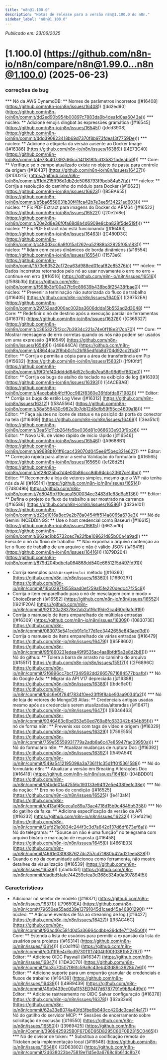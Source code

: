 ```yaml
---
title: "n8n@1.100.0"
description: "Notas de release para a versão n8n@1.100.0 do n8n."
sidebar_label: "n8n@1.100.0"
---
```


*Publicado em: 23/06/2025*

# [1.100.0] (https://github.com/n8n-io/n8n/compare/n8n@1.99.0...n8n@1.100.0) (2025-06-23)


### correções de bug

*** Nó da AWS DynamoDB: ** Nomes de parâmetros incorretos ([#16408] (https://github.com/n8n-io/n8n/issues/16408)) ([dd2ed90] (https://github.com/n8n-io/n8n/commit/dd2ed90b954b00897c7883da9b4dea1d0aa6043a)))
*** núcleo: ** Adicione emojis dingbat às expressões gramática ([#16545] (https://github.com/n8n-io/n8n/issues/16545)) ([ddd3908] (https://github.com/n8n-io/n8n/commit/ddd390823418b69d7370f8b973fdea13f7759De)))
*** núcleo: ** Adicione a etiqueta da versão ausente ao Docker Image ([#16386] (https://github.com/n8n-io/n8n/issues/16386)) ([4E73C40] (https://github.com/n8n-io/n8n/commit/4e73c407392d65cc14f1818ffcd135821bdeabb9)))
*** Core: ** Verifique se o campo atualizado existe no objeto de pasta para controle de origem ([#16437] (https://github.com/n8n-io/n8n/issues/16437))) ([81DD215] (https://github.com/n8n-io/n8n/commit/81dd215ff96d1db2dc5068793f9beb84a57fa))
*** núcleo: ** Corrija a resolução do caminho do módulo para Docker ([#16623] (https://github.com/n8n-io/n8n/issues/16623)) ([B5BA655] (https://github.com/n8n-io/n8n/commit/b5ba6558631b30f41fca42b7e3ee5f34221ad603)))
*** núcleo: ** Fix PDF Extract para imagens do Docker do ARM64 ([#16522] (https://github.com/n8n-io/n8n/issues/16522)) ([20e2d8e] (https://github.com/n8n-io/n8n/commit/20e2d8e36f0fa68d8a4d6909e8cba828f5de519f)))
*** núcleo: ** Fix PDF Extract não está funcionando ([#16463] (https://github.com/n8n-io/n8n/issues/16463)) ([C480D3C] (https://github.com/n8n-io/n8n/commit/c480d3cc6a9f015a1262ea52988b32825f05a183)))
*** núcleo: ** lidam com casos dinâmicos de borda dinâmicos ([#16554] (https://github.com/n8n-io/n8n/issues/16554)) ([1573e6] (https://github.com/n8n-io/n8n/comit/1573e63522cf72ea63d988ed01eaf82e85376b))
*** núcleo: ** Dados incorretos retornados pelo nó ao usar novamente o erro no erro + continue em erro ([#16516] (https://github.com/n8n-io/n8n/issues/16516)) ([f598b3b] (https://github.com/n8n-io/n8n/commit/f598b3bf00a37fc9c89639b438bc8f25438fbae0))
*** núcleo: ** Prevenir a terminação não autorizada do fluxo de trabalho ([#16405] (https://github.com/n8n-io/n8n/issues/16405)) ([29752EA] (https://github.com/n8n-io/n8n/commit/29752ead000ac002ba3606ddda15b552ad2d3048)
*** Core: ** Redefinir o nó de destino após a execução parcial de ferramentas ([#16376] (https://github.com/n8n-io/n8n/issues/16376)) ([C365327] (https://github.com/n8n-io/n8n/commit/c3653275f2cc7b3934c221a74e0f118e317cb70))
*** Core: ** Mostrar mensagens de erro corretas quando os nós não podem ser usados ​​em uma expressão ([#16549] (https://github.com/n8n-io/n8n/issues/16549))) ([48644CA] (https://github.com/n8n-io/n8n/commit/48644ca2f8bb0c1c2bf85edfda8d704d92cc2fb8))
*** Editor: ** Corrija e permita a cópia para a área de transferência em Pip ([#15632] (https://github.com/n8n-io/n8n/issues/15632)) ([f9f0fdf] (https://github.com/n8n-io/n8n/commit/f9f0fdf40ddddd84d52c5cdb7ea58c98d9cf862e0))
*** Editor: ** Corrija os bugs de atalho do teclado na exibição de log ([#16393] (https://github.com/n8n-io/n8n/issues/16393))) ([4ACEBAB] (https://github.com/n8n-io/n8n/commit/4acebabb4fcff0cc982f8360e36fdbfda871982f))
*** Editor: ** Corrija os bugs do estilo Log View ([#16312] (https://github.com/n8n-io/n8n/issues/16312)) ([58A5564] (https://github.com/n8n-io/n8n/commit/58a556430c982e3b7db12d8dfb59f55cc4609a18)))
*** Editor: ** Faça ajustes no ícone de status e na posição da porta do conector na tela ([#16469] (https://github.com/n8n-io/n8n/issues/16469)) ([3ea51c1] (https://github.com/n8n-io/n8n/commit/3ea51c11cb264fe5be036d81c068633e933f9b26))
*** Editor: ** Novo URL de vídeo rápido de início rápido ([#16546] (https://github.com/n8n-io/n8n/issues/16546)) ([A9688B1] (https://github.com/n8n-io/n8n/commit/a9688b101ff6cac439070d045ee6f5bec321e627))
*** Editor: ** Correção rápida para alterar a senha Validação do formulário ([#16565] (https://github.com/n8n-io/n8n/issues/16565)) ([ef28d25] (https://github.com/n8n-io/n8n/commit/ef28d25ba2d4e00b86ccc8db94cbc236f7ce1dbd))
*** Editor: ** Recomende a loja de vetores simples, mesmo que o WF não tenha nós da AI ([#16514] (https://github.com/n8n-io/n8n/issues/16514)) ([7d8049b] (https://github.com/n8n-io/n8n/commit/7d8049b7f9eaea1500034ec3483d1c63d9a5136))
*** Editor: ** Defina o projeto de fluxo de trabalho a ser mostrado na carranca ([#16586] (https://github.com/n8n-io/n8n/issues/16586)) ([d23e101] (https://github.com/n8n-io/n8n/commit/d23e1016a8ec9e2b78a0454fff514a8065a670e3))
*** Nó de Gemini INCEDDINGS: ** Use o host credencial como Baseurl ([#16615] (https://github.com/n8n-io/n8n/issues/16615)) ([662ac1b] (https://github.com/n8n-io/n8n/commit/662ac1bb5732cec7e22fbe109621d85b00a4a9ad))
*** Execute o nó do fluxo de trabalho: ** Não exponha o arquivo contenção ao ler o fluxo de trabalho de um arquivo e não é válido JSON ([#16416] (https://github.com/n8n-io/n8n/issues/16416))) ([879D204] (https://github.com/n8n-io/n8n/commit/879d204bdbefa064868dd540e66512f5d497fd91)))
* Corrija exemplos para `Array#inclui` método ([#16360] (https://github.com/n8n-io/n8n/issues/16360)) ([16B0297] (https://github.com/n8n-io/n8n/commit/16b0297f8558aad0ef259a15fe220dedc47f25c9))
* Corrija o item emparelhado para o nó de mesclagem com o modo = ChoiceBranch ([#16552] (https://github.com/n8n-io/n8n/issues/16552)) ([921F20A] (https://github.com/n8n-io/n8n/commit/921f20a28378e2ab2a1f6c19de2ca460c9afc919))
* Corrija o manuseio de itens emparelhado de múltiplas entradas ([#16309] (https://github.com/n8n-io/n8n/issues/16309)) ([083073E] (https://github.com/n8n-io/n8n/commit/083073e541ccb91c1c77d1ec3442655e843aed3d)))
* Corrija o manuseio de itens emparelhado de várias entradas ([#16479] (https://github.com/n8n-io/n8n/issues/16479)) ([95F8602] (https://github.com/n8n-io/n8n/commit/95f860231edea49f9535ac4aa8bfdf5a3e8d2b81)))
*** Nó do github: ** Tolera a barra de arrasto no caminho do arquivo ([#15517] (https://github.com/n8n-io/n8n/issues/15517))) ([2F6896C] (https://github.com/n8n-io/n8n/commit/2f6896cc7bcf7349582dd26657871684577bbafb))
** Nó do Google Ads: ** Migrar da API V17 depreciada ([#16388] (https://github.com/n8n-io/n8n/issues/16388)) ([bdc6e0f] (https://github.com/n8n-io/n8n/commit/bdc6e0f784f7834f0ee23ff9f8abe93aa9034fa2)))
*** Nó de loja de vetores do MongoDB Atlas: ** Credenciais antigas usadas mesmo após as credenciais serem atualizadas/alteradas ([#16471] (https://github.com/n8n-io/n8n/issues/16471)) ([9346463] (https://github.com/n8n-io/n8n/commit/9346463c6bd353e50ed769a8fc633042b434b85f)))
** nó de forma n8n: ** Prevenis xss com tags de vídeo e origem ([#16329] (https://github.com/n8n-io/n8n/issues/16329)) ([759E555] (https://github.com/n8n-io/n8n/commit/759e55559931779a2adb8a6c47e85947fac09950a)))
** Nó do formulário n8n: ** Atualizar mudanças de ruptura Doc ([#16392] (https://github.com/n8n-io/n8n/issues/16392)) ([549A541] (https://github.com/n8n-io/n8n/commit/549a5412195098a3a736111c35d1ff015361588))
** Nó do formulário n8n: ** Atualizar a versão em Breaking Alterações Doc ([#16418] (https://github.com/n8n-io/n8n/issues/16418)) ([04BDD01] (https://github.com/n8n-io/n8n/commit/04bdd01a42556c193133e94ff2e5e438feefc38e))
*** Nó da noção: ** Erro no tipo de condição ([#16525] (https://github.com/n8n-io/n8n/issues/16525)) ([e413af4] (https://github.com/n8n-io/n8n/commit/e413af46ceca1e89a73ac4718d15b9c4845b5358))
*** Nó do gatilho da faixa: ** Adiciona especificação da versão da API ([#16232] (https://github.com/n8n-io/n8n/issues/16232)) ([2efd21e] (https://github.com/n8n-io/n8n/commit/2efd21e0834c244f3c3d7a642d137d6df873ef6a)))
*** Nó do telegrama: ** "Source.on não é uma função" no telegrama com arquivo binário e marcação de resposta ([#16458] (https://github.com/n8n-io/n8n/issues/16458)) ([4661E03] (https://github.com/n8n-io/n8n/commit/4661e03f9387627dc257cd71880b42ad21eeb828)))
* Quando o nó da comunidade adicionou como ferramenta, não mostre detalhes da visualização ([#16539] (https://github.com/n8n-io/n8n/issues/16539)) ([dadbd5f] (https://github.com/n8n-io/n8n/commit/dadbd5fafe744259cfea3d368c334b0a397894f5))


### Características

* Adicionar nó seletor de modelo ([#16371] (https://github.com/n8n-io/n8n/issues/16371)) ([79650EA] (https://github.com/n8n-io/n8n/comit/79650ea55add39e13791045d1caed45a46801290))
*** núcleo: ** Adicione eventos de fila ao streaming de log ([#16427] (https://github.com/n8n-io/n8n/issues/16427)) ([93AC46C] (https://github.com/n8n-io/n8n/commit/93ac46c581d0d5a36664cdbbe36ddfe7f12e5b0f))
*** Core: ** Estenda a lista de usuários para permitir a expansão da lista de usuários para projetos ([#16314] (https://github.com/n8n-io/n8n/issues/16314))) ([c0d1ff6] (https://github.com/n8n-io/n8n/commit/c0d1ff6e4c6cd973011f17404b100f0381b52797))
*** Editor: ** Adicione OIDC Paywall ([#16347] (https://github.com/n8n-io/n8n/issues/16347)) ([1DA3C70] (https://github.com/n8n-io/n8n/commit/1da3c70507f86fc59a9c43eb43fd89c3628b7e6)))
*** Editor: ** Adicione suporte para um empurrão granular de credenciais e fluxos de trabalho ([#16439] (https://github.com/n8n-io/n8n/issues/16439))) ([49B9439] (https://github.com/n8n-io/n8n/commit/49b9439ec00a1153ED94f7d6787791e9b8a4d9d))
*** Editor: ** Adicione rastreamento no OIDC Salvar configuração ([#16378] (https://github.com/n8n-io/n8n/issues/16378)) ([62a33e8] (https://github.com/n8n-io/n8n/commit/62a33e8074a40fd3fbe6b840cc420dc3cae14e17))
*** Nó do gatilho do servidor MCP: ** Sessões de encerramento sobre solicitação de exclusão ([#16550] (https://github.com/n8n-io/n8n/issues/16550))) ([3969425] (https://github.com/n8n-io/n8n/Commit/3969425925B0F67D6D95D8295C80F0B2315C0465)))
*** Nó de divisor de token: ** Substitua a codificação remota de Tiktoken pela implementação local ([#16548] (https://github.com/n8n-io/n8n/issues/16548)) ([2D63802] (https://github.com/n8n-io/n8n/commit/2d638023be75819e11d5e0a6768c6b61dc8b7))
